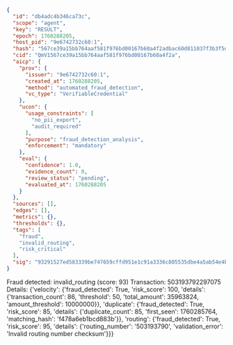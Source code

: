 ```json
{
  "id": "db4adc4b346ca73c",
  "scope": "agent",
  "key": "RESULT",
  "epoch": 1760288205,
  "host_pid": "9e6742732c60:1",
  "hash": "567ce39a15bb764aaf581f976bd00167b60a4f2adbac60d811037f3b3f5dcc88",
  "cid": "QmV1567ce39a15bb764aaf581f976bd00167b60a4f2a",
  "aicp": {
    "prov": {
      "issuer": "9e6742732c60:1",
      "created_at": 1760288205,
      "method": "automated_fraud_detection",
      "vc_type": "VerifiableCredential"
    },
    "ucon": {
      "usage_constraints": [
        "no_pii_export",
        "audit_required"
      ],
      "purpose": "fraud_detection_analysis",
      "enforcement": "mandatory"
    },
    "eval": {
      "confidence": 1.0,
      "evidence_count": 0,
      "review_status": "pending",
      "evaluated_at": 1760288205
    }
  },
  "sources": [],
  "edges": [],
  "metrics": {},
  "thresholds": {},
  "tags": [
    "fraud",
    "invalid_routing",
    "risk_critical"
  ],
  "sig": "93291527ed583339be747659cffd951e1c91a3336c805535dbe4a5ab54e4bdf0"
}
```

Fraud detected: invalid_routing (score: 93)
Transaction: 503193792297075
Details: {'velocity': {'fraud_detected': True, 'risk_score': 100, 'details': {'transaction_count': 86, 'threshold': 50, 'total_amount': 35963824, 'amount_threshold': 10000000}}, 'duplicate': {'fraud_detected': True, 'risk_score': 85, 'details': {'duplicate_count': 85, 'first_seen': 1760285764, 'matching_hash': 'f478a6eb1bcd883b'}}, 'routing': {'fraud_detected': True, 'risk_score': 95, 'details': {'routing_number': '503193790', 'validation_error': 'Invalid routing number checksum'}}}